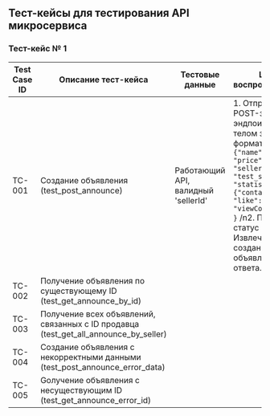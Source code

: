 ## Тест-кейсы для тестирования API микросервиса

### Тест-кейс № 1

|Test Case ID|Описание тест-кейса|Тестовые данные|Шаги воспроизведения|Ожидаемый результат|Фактический результат|Статус прохождения|
|---|---|---|---|---|---|---|
|TC-001      |Создание объявления (test_post_announce)|Работающий API, валидный 'sellerId'|1. Отправить POST-запрос на эндпоинт `/item` с телом запроса в формате JSON: ```{   {"name": "Nokia", "price": 12500, "sellerId": "test_seller_ID", "statistics": {"contacts": 25, "like": 15, "viewCount": 17}  }```  /n2. Проверить статус ответа.  3. Извлечь ID созданного объявления из ответа.
|TC-002      |Получение объявления по существующему ID (test_get_announce_by_id)|   |   |   |
|TC-003      |Получение всех объявлений, связанных с ID продавца (test_get_all_announce_by_seller)|   |   |   |
|TC-004      |Создание объявления с некорректными данными (test_post_announce_error_data)|
|TC-005      |Gолучение объявления с  несуществующим ID (test_get_announce_error_id)|
